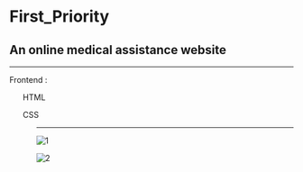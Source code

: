 # First_Priority
<h2> An online medical assistance website </h2>

<hr>
<p> Frontend : </p>
<ul> HTML </ul>
<ul> CSS <ul>

<hr>


![1](https://user-images.githubusercontent.com/115404220/208864903-374abdff-fcf5-439f-94c5-8ab6beedbabc.png)

![2](https://user-images.githubusercontent.com/115404220/208865494-95a5708d-1dc6-4b24-a9cb-2029fba2e22b.png)

